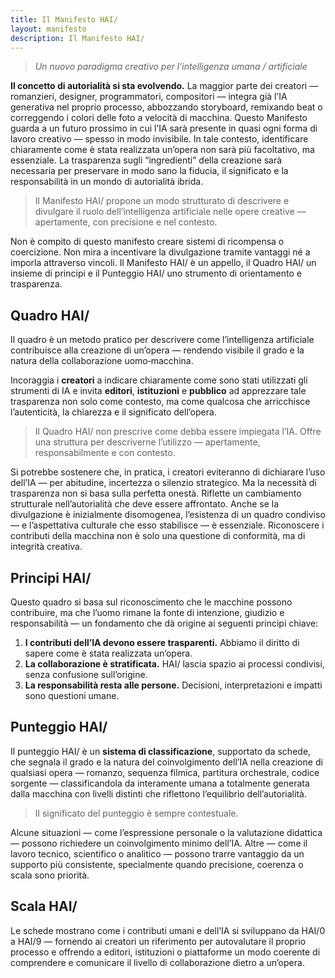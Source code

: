 ```yaml
---
title: Il Manifesto HAI/
layout: manifesto
description: Il Manifesto HAI/
---
```


> *Un nuovo paradigma creativo per l'intelligenza umana / artificiale*

**Il concetto di autorialità si sta evolvendo.** La maggior parte dei creatori — romanzieri, designer, programmatori, compositori — integra già l’IA generativa nel proprio processo, abbozzando storyboard, remixando beat o correggendo i colori delle foto a velocità di macchina. 
Questo Manifesto guarda a un futuro prossimo in cui l’IA sarà presente in quasi ogni forma di lavoro creativo — spesso in modo invisibile. In tale contesto, identificare chiaramente come è stata realizzata un’opera non sarà più facoltativo, ma essenziale. La trasparenza sugli “ingredienti” della creazione sarà necessaria per preservare in modo sano la fiducia, il significato e la responsabilità in un mondo di autorialità ibrida.

> Il Manifesto HAI/ propone un modo strutturato di descrivere e divulgare il ruolo dell’intelligenza artificiale nelle opere creative — apertamente, con precisione e nel contesto.

Non è compito di questo manifesto creare sistemi di ricompensa o coercizione. Non mira a incentivare la divulgazione tramite vantaggi né a imporla attraverso vincoli. Il Manifesto HAI/ è un appello, il Quadro HAI/ un insieme di principi e il Punteggio HAI/ uno strumento di orientamento e trasparenza.

## Quadro HAI/

Il quadro è un metodo pratico per descrivere come l’intelligenza artificiale contribuisce alla creazione di un’opera — rendendo visibile il grado e la natura della collaborazione uomo‑macchina.

Incoraggia i **creatori** a indicare chiaramente come sono stati utilizzati gli strumenti di IA e invita **editori**, **istituzioni** e **pubblico** ad apprezzare tale trasparenza non solo come contesto, ma come qualcosa che arricchisce l’autenticità, la chiarezza e il significato dell’opera.

> Il Quadro HAI/ non prescrive come debba essere impiegata l’IA. Offre una struttura per descriverne l’utilizzo — apertamente, responsabilmente e con contesto. 

Si potrebbe sostenere che, in pratica, i creatori eviteranno di dichiarare l’uso dell’IA — per abitudine, incertezza o silenzio strategico. Ma la necessità di trasparenza non si basa sulla perfetta onestà. Riflette un cambiamento strutturale nell’autorialità che deve essere affrontato. Anche se la divulgazione è inizialmente disomogenea, l’esistenza di un quadro condiviso — e l’aspettativa culturale che esso stabilisce — è essenziale. Riconoscere i contributi della macchina non è solo una questione di conformità, ma di integrità creativa.

## Principi HAI/

Questo quadro si basa sul riconoscimento che le macchine possono contribuire, ma che l’uomo rimane la fonte di intenzione, giudizio e responsabilità — un fondamento che dà origine ai seguenti principi chiave:

1. **I contributi dell’IA devono essere trasparenti.** Abbiamo il diritto di sapere come è stata realizzata un’opera.
2. **La collaborazione è stratificata.** HAI/ lascia spazio ai processi condivisi, senza confusione sull’origine.
3. **La responsabilità resta alle persone.** Decisioni, interpretazioni e impatti sono questioni umane.

## Punteggio HAI/

Il punteggio HAI/ è un **sistema di classificazione**, supportato da schede, che segnala il grado e la natura del coinvolgimento dell’IA nella creazione di qualsiasi opera — romanzo, sequenza filmica, partitura orchestrale, codice sorgente — classificandola da interamente umana a totalmente generata dalla macchina con livelli distinti che riflettono l’equilibrio dell’autorialità.

> Il significato del punteggio è sempre contestuale.

Alcune situazioni — come l’espressione personale o la valutazione didattica — possono richiedere un coinvolgimento minimo dell’IA. Altre — come il lavoro tecnico, scientifico o analitico — possono trarre vantaggio da un supporto più consistente, specialmente quando precisione, coerenza o scala sono priorità.

## Scala HAI/

Le schede mostrano come i contributi umani e dell’IA si sviluppano da HAI/0 a HAI/9 — fornendo ai creatori un riferimento per autovalutare il proprio processo e offrendo a editori, istituzioni o piattaforme un modo coerente di comprendere e comunicare il livello di collaborazione dietro a un’opera.
